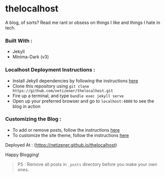 # thelocalhost
A blog, of sorts? Read me rant or obsess on things I like and things I hate in tech.

### Built With : 
- Jekyll 
- Minima-Dark (v3)

### Localhost Deployment Instructions : 
- Install Jekyll dependencies by following the instructions [here](https://jekyllrb.com/docs/installation/)
- Clone this repository using `git clone https://github.com/netizener/thelocalhost.git`
- Fire up a terminal, and type `bundle exec jekyll serve`
- Open up your preferred browser and go to `localhost:4000` to see the blog in action

### Customizing the Blog : 
- To add or remove posts, follow the instructions [here](https://jekyllrb.com/docs/posts/)
- To customize the site theme, follow the instructions [here](https://github.com/jekyll/minima)

Deployed At : (https://netizener.github.io/thelocalhost)

Happy Blogging!
> PS : Remove all posts in `_posts` directory before you make your own ones.